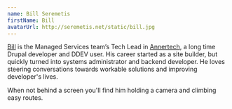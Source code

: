 ```yaml
---
name: Bill Seremetis
firstName: Bill
avatarUrl: http://seremetis.net/static/bill.jpg
---
```


[Bill](https://www.drupal.org/u/bserem) is the Managed Services team’s Tech Lead
in [Annertech](https://www.annertech.com), a long time Drupal developer and
DDEV user.
His career started as a site builder, but quickly turned into systems administrator
and backend developer. He loves steering conversations towards workable solutions
and improving developer's lives.

When not behind a screen you'll find him holding a camera and climbing easy routes.

